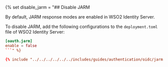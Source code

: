 
{% set disable_jarm = "## Disable JARM

By default, JARM response modes are enabled in WSO2 Identity Server.

To disable JARM, add the following configurations to the `deployment.toml` file of WSO2 Identity Server:

```toml
[oauth.jarm]
enable = false
```" %}

{% include "../../../../../../includes/guides/authentication/oidc/jarm.md" %}